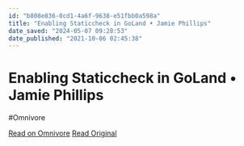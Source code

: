 ```yaml
---
id: "b808e836-0cd1-4a6f-9638-e51fbb0a598a"
title: "Enabling Staticcheck in GoLand • Jamie Phillips"
date_saved: "2024-05-07 09:28:53"
date_published: "2021-10-06 02:45:38"
---
```


# Enabling Staticcheck in GoLand • Jamie Phillips
#Omnivore

[Read on Omnivore](https://omnivore.app/me/enabling-staticcheck-in-go-land-jamie-phillips-18f522b7f01)
[Read Original](https://www.phillipsj.net/posts/enabling-staticcheck-in-goland/)

